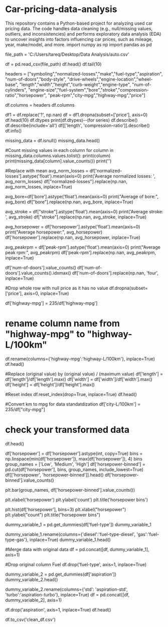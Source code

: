 # Car-pricing-data-analysis
This repository contains a Python-based project for analyzing used car pricing data. The code handles data cleaning (e.g., null/missing values, outliers, and inconsistencies) and performs exploratory data analysis (EDA) to uncover insights into factors influencing car prices, such as mileage, year, make/model, and more.
import numpy as np
import pandas as pd

file_path = 'C:/Users/tareq/Desktop/Data Analysis/auto.csv'

df = pd.read_csv(file_path)
df.head()
df.tail(10)

headers = ["symboling","normalized-losses","make","fuel-type","aspiration", "num-of-doors","body-style",
         "drive-wheels","engine-location","wheel-base", "length","width","height","curb-weight","engine-type",
         "num-of-cylinders", "engine-size","fuel-system","bore","stroke","compression-ratio","horsepower",
         "peak-rpm","city-mpg","highway-mpg","price"]

df.columns = headers
df.columns

df1 = df.replace('?', np.nan)
df = df1.dropna(subset=['price'], axis=0)
df.head(10)
df.dtypes
print(df.dtypes)--(for series)
df.describe()
df.describe(include='all')
df[['length', 'compression-ratio']].describe()
df.info()

missing_data = df.isnull()
missing_data.head()


#Count missing values in each column
for column in missing_data.columns.values.tolist():
    print(column)
    print(missing_data[column].value_counts())
    print('')

#Replace with mean
avg_norm_losses = df['normalized-losses'].astype('float').mean(axis=0)
print('Average normalized losses: ', avg_norm_losses)
df["normalized-losses"].replace(np.nan, avg_norm_losses, inplace=True)

avg_bore=df['bore'].astype('float').mean(axis=0)
print("Average of bore:", avg_bore)
df["bore"].replace(np.nan, avg_bore, inplace=True)

avg_stroke = df["stroke"].astype('float').mean(axis=0)
print('Average stroke: ', avg_stroke)
df["stroke"].replace(np.nan, avg_stroke, inplace=True)

avg_horsepower = df['horsepower'].astype('float').mean(axis=0)
print("Average horsepower:", avg_horsepower)
df['horsepower'].replace(np.nan, avg_horsepower, inplace=True)

avg_peakrpm = df['peak-rpm'].astype('float').mean(axis=0)
print("Average peak rpm:", avg_peakrpm)
df['peak-rpm'].replace(np.nan, avg_peakrpm, inplace=True)

df['num-of-doors'].value_counts()
df['num-of-doors'].value_counts().idxmax()
df['num-of-doors'].replace(np.nan, 'four', inplace=True)

#Drop whole row with null price as it has no value
df.dropna(subset=['price'], axis=0, inplace=True)

df['highway-mpg'] = 235/df['highway-mpg']

# rename column name from "highway-mpg" to "highway-L/100km"

df.rename(columns={'highway-mpg':'highway-L/100km'}, inplace=True)
df.head()

#Replace (original value) by (original value) / (maximum value)
df['length'] = df['length']/df['length'].max()
df['width'] = df['width']/df['width'].max()
df['height'] = df['height']/df['height'].max()

#Reset index
df.reset_index(drop=True, inplace=True)
df.head()

#Convert km to mpg for data standatdization
df['city-L/100km'] = 235/df["city-mpg"]

# check your transformed data 
df.head()

df['horsepower'] = df['horsepower'].astype(int, copy=True)
bins = np.linspace(min(df['horsepower']), max(df['horsepower']), 4)
bins
group_names = ['Low', 'Medium', 'High']
df['horsepower-binned'] = pd.cut(df['horsepower'], bins, group_names, include_lowest=True)
df[['horsepower', 'horsepower-binned']].head()
df['horsepower-binned'].value_counts()

plt.bar(group_names, df['horsepower-binned'].value_counts())

plt.xlabel('horsepower')
plt.ylabel('count')
plt.title('horsepower bins')

plt.hist(df['horsepower'], bins=3)
plt.xlabel("horsepower")
plt.ylabel("count")
plt.title("horsepower bins")


dummy_variable_1 = pd.get_dummies(df['fuel-type'])
dummy_variable_1

dummy_variable_1.rename(columns={'diesel':'fuel-type-diesel', 'gas':'fuel-type-gas'}, inplace=True)
dummy_variable_1.head()

#Merge data with original data
df = pd.concat([df, dummy_variable_1], axis=1)

#Drop original column Fuel
df.drop('fuel-type', axis=1, inplace=True)

dummy_variable_2 = pd.get_dummies(df['aspiration'])
dummy_variable_2.head()

dummy_variable_2.rename(columns={'std': 'aspiration-std', 'turbo':'aspiration-turbo'}, inplace=True)
df = pd.concat([df, dummy_variable_2], axis=1)

df.drop('aspiration', axis=1, inplace=True)
df.head()

df.to_csv('clean_df.csv')

